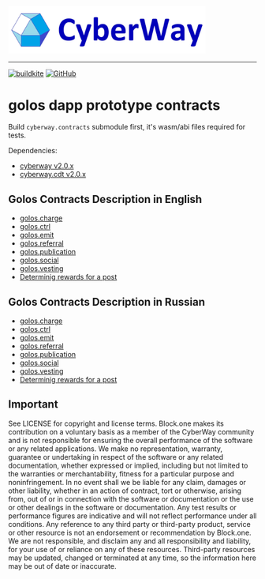 <img width="400" src="./docs/logo.jpg" />  

*****  
[![buildkite](https://badge.buildkite.com/cbc4061f218d570917e365bfff8a251c03996f43f35f4deb66.svg?branch=master)](https://buildkite.com/cyberway.contracts)
[![GitHub](https://img.shields.io/github/license/cyberway/cyberway.contracts.svg)](https://github.com/cyberway/cyberway.contracts/blob/master/LICENSE) 

# golos dapp prototype contracts

Build `cyberway.contracts` submodule first, it's wasm/abi files required for tests.

Dependencies:
* [cyberway v2.0.x](https://github.com/cyberway/cyberway/releases)
* [cyberway.cdt v2.0.x](https://github.com/cyberway/cyberway.cdt/tags)

## Golos Contracts Description in English
* [golos.charge](https://cyberway.gitbook.io/en/devportal/application_contracts/golos_contracts/golos.charge_contract)
* [golos.ctrl](https://cyberway.gitbook.io/en/devportal/application_contracts/golos_contracts/golos.ctrl_contract)
* [golos.emit](https://cyberway.gitbook.io/en/devportal/application_contracts/golos_contracts/golos.emit_contract)
* [golos.referral](https://cyberway.gitbook.io/en/devportal/application_contracts/golos_contracts/golos.referral_contract)
* [golos.publication](https://cyberway.gitbook.io/en/devportal/application_contracts/golos_contracts/golos.publication_contract)
* [golos.social](https://cyberway.gitbook.io/en/devportal/application_contracts/golos_contracts/golos.social_contract)
* [golos.vesting](https://cyberway.gitbook.io/en/devportal/application_contracts/golos_contracts/golos.vesting_contract)
* [Determinig rewards for a post](https://cyberway.gitbook.io/en/devportal/application_contracts/golos_contracts/rewards_definition)

## Golos Contracts Description in Russian
* [golos.charge](https://cyberway.gitbook.io/ru/v/devel-ru/developers/golos_contracts/golos.charge_contract)
* [golos.ctrl](https://cyberway.gitbook.io/ru/v/devel-ru/developers/golos_contracts/golos.ctrl_contract)
* [golos.emit](https://cyberway.gitbook.io/ru/v/devel-ru/developers/golos_contracts/golos.emit_contract)
* [golos.referral](https://cyberway.gitbook.io/ru/v/devel-ru/developers/golos_contracts/golos.referral_contract)
* [golos.publication](https://cyberway.gitbook.io/ru/v/devel-ru/developers/golos_contracts/golos.publication_contract)
* [golos.social](https://cyberway.gitbook.io/ru/v/devel-ru/developers/golos_contracts/golos.social_contract)
* [golos.vesting](https://cyberway.gitbook.io/ru/v/devel-ru/developers/golos_contracts/golos.vesting_contract)
* [Determinig rewards for a post](https://cyberway.gitbook.io/ru/v/devel-ru/developers/golos_contracts/rewards_definition)

## Important

See LICENSE for copyright and license terms. Block.one makes its contribution on a voluntary basis as a member of the CyberWay community and is not responsible for ensuring the overall performance of the software or any related applications. We make no representation, warranty, guarantee or undertaking in respect of the software or any related documentation, whether expressed or implied, including but not limited to the warranties or merchantability, fitness for a particular purpose and noninfringement. In no event shall we be liable for any claim, damages or other liability, whether in an action of contract, tort or otherwise, arising from, out of or in connection with the software or documentation or the use or other dealings in the software or documentation.  Any test results or performance figures are indicative and will not reflect performance under all conditions.  Any reference to any third party or third-party product, service or other resource is not an endorsement or recommendation by Block.one.  We are not responsible, and disclaim any and all responsibility and liability, for your use of or reliance on any of these resources. Third-party resources may be updated, changed or terminated at any time, so the information here may be out of date or inaccurate.

